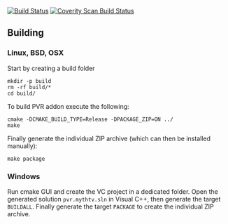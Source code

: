 [![Build Status](https://travis-ci.org/kodi-pvr/pvr.mythtv.svg?branch=Jarvis)](https://travis-ci.org/kodi-pvr/pvr.mythtv)
[![Coverity Scan Build Status](https://scan.coverity.com/projects/3115/badge.svg)](https://scan.coverity.com/projects/3115)

## Building

### Linux, BSD, OSX

Start by creating a build folder
<pre><code>mkdir -p build
rm -rf build/*
cd build/</code></pre>

To build PVR addon execute the following:
<pre><code>cmake -DCMAKE_BUILD_TYPE=Release -DPACKAGE_ZIP=ON ../
make</code></pre>

Finally generate the individual ZIP archive (which can then be installed manually): 
<pre><code>make package</code></pre>

### Windows

Run cmake GUI and create the VC project in a dedicated folder.
Open the generated solution ```pvr.mythtv.sln``` in Visual C++, then generate the target ```BUILDALL```.
Finally generate the target ```PACKAGE``` to create the individual ZIP archive.


